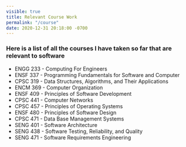 ```yaml
---
visible: true
title: Relevant Course Work
permalink: "/course"
date: 2020-12-31 20:18:00 -0700
---
```

### Here is a list of all the courses I have taken so far that are relevant to software

- ENGG 233 - Computing For Engineers
- ENSF 337 - Programming Fundamentals for Software and Computer
- CPSC 319 - Data Structures, Algorithms, and Their Applications
- ENCM 369 - Computer Organization
- ENSF 409 - Principles of Software Development
- CPSC 441 - Computer Networks
- CPSC 457 - Principles of Operating Systems
- ENSF 480 - Principles of Software Design
- CPSC 471 - Data Base Management Systems
- SENG 401 - Software Architecture
- SENG 438 - Software Testing, Reliability, and Quality
- SENG 471 - Software Requirements Engineering
